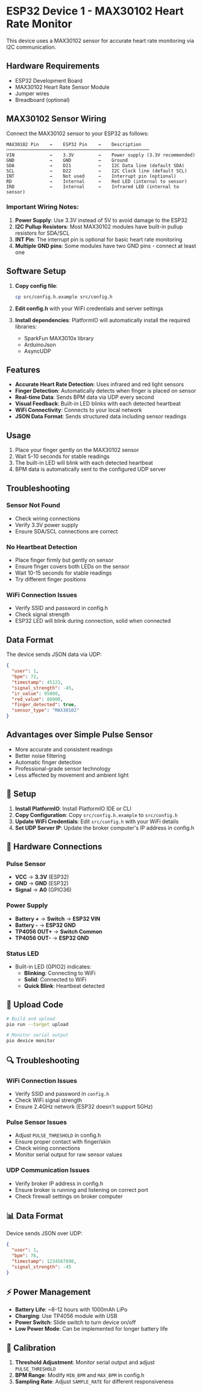 # ESP32 Device 1 - MAX30102 Heart Rate Monitor

This device uses a MAX30102 sensor for accurate heart rate monitoring via I2C communication.

## Hardware Requirements

- ESP32 Development Board
- MAX30102 Heart Rate Sensor Module
- Jumper wires
- Breadboard (optional)

## MAX30102 Sensor Wiring

Connect the MAX30102 sensor to your ESP32 as follows:

```
MAX30102 Pin    →    ESP32 Pin    →    Description
─────────────────────────────────────────────────────
VIN             →    3.3V         →    Power supply (3.3V recommended)
GND             →    GND          →    Ground
SDA             →    D21          →    I2C Data line (default SDA)
SCL             →    D22          →    I2C Clock line (default SCL)
INT             →    Not used     →    Interrupt pin (optional)
RD              →    Internal     →    Red LED (internal to sensor)
IRD             →    Internal     →    Infrared LED (internal to sensor)
```

### Important Wiring Notes:

1. **Power Supply**: Use 3.3V instead of 5V to avoid damage to the ESP32
2. **I2C Pullup Resistors**: Most MAX30102 modules have built-in pullup resistors for SDA/SCL
3. **INT Pin**: The interrupt pin is optional for basic heart rate monitoring
4. **Multiple GND pins**: Some modules have two GND pins - connect at least one

## Software Setup

1. **Copy config file**:
   ```bash
   cp src/config.h.example src/config.h
   ```

2. **Edit config.h** with your WiFi credentials and server settings

3. **Install dependencies**: PlatformIO will automatically install the required libraries:
   - SparkFun MAX3010x library
   - ArduinoJson
   - AsyncUDP

## Features

- **Accurate Heart Rate Detection**: Uses infrared and red light sensors
- **Finger Detection**: Automatically detects when finger is placed on sensor
- **Real-time Data**: Sends BPM data via UDP every second
- **Visual Feedback**: Built-in LED blinks with each detected heartbeat
- **WiFi Connectivity**: Connects to your local network
- **JSON Data Format**: Sends structured data including sensor readings

## Usage

1. Place your finger gently on the MAX30102 sensor
2. Wait 5-10 seconds for stable readings
3. The built-in LED will blink with each detected heartbeat
4. BPM data is automatically sent to the configured UDP server

## Troubleshooting

### Sensor Not Found
- Check wiring connections
- Verify 3.3V power supply
- Ensure SDA/SCL connections are correct

### No Heartbeat Detection
- Place finger firmly but gently on sensor
- Ensure finger covers both LEDs on the sensor
- Wait 10-15 seconds for stable readings
- Try different finger positions

### WiFi Connection Issues
- Verify SSID and password in config.h
- Check signal strength
- ESP32 LED will blink during connection, solid when connected

## Data Format

The device sends JSON data via UDP:

```json
{
  "user": 1,
  "bpm": 72,
  "timestamp": 45123,
  "signal_strength": -45,
  "ir_value": 95000,
  "red_value": 88000,
  "finger_detected": true,
  "sensor_type": "MAX30102"
}
```

## Advantages over Simple Pulse Sensor

- More accurate and consistent readings
- Better noise filtering
- Automatic finger detection
- Professional-grade sensor technology
- Less affected by movement and ambient light

## 🔧 Setup

1. **Install PlatformIO**: Install PlatformIO IDE or CLI
2. **Copy Configuration**: Copy `src/config.h.example` to `src/config.h`
3. **Update WiFi Credentials**: Edit `src/config.h` with your WiFi details
4. **Set UDP Server IP**: Update the broker computer's IP address in config.h

## 📡 Hardware Connections

### Pulse Sensor
- **VCC** → **3.3V** (ESP32)
- **GND** → **GND** (ESP32)
- **Signal** → **A0** (GPIO36)

### Power Supply
- **Battery +** → **Switch** → **ESP32 VIN**
- **Battery -** → **ESP32 GND**
- **TP4056 OUT+** → **Switch Common**
- **TP4056 OUT-** → **ESP32 GND**

### Status LED
- Built-in LED (GPIO2) indicates:
  - **Blinking**: Connecting to WiFi
  - **Solid**: Connected to WiFi
  - **Quick Blink**: Heartbeat detected

## 🚀 Upload Code

```bash
# Build and upload
pio run --target upload

# Monitor serial output
pio device monitor
```

## 🔍 Troubleshooting

### WiFi Connection Issues
- Verify SSID and password in `config.h`
- Check WiFi signal strength
- Ensure 2.4GHz network (ESP32 doesn't support 5GHz)

### Pulse Sensor Issues
- Adjust `PULSE_THRESHOLD` in config.h
- Ensure proper contact with finger/skin
- Check wiring connections
- Monitor serial output for raw sensor values

### UDP Communication Issues
- Verify broker IP address in config.h
- Ensure broker is running and listening on correct port
- Check firewall settings on broker computer

## 📊 Data Format

Device sends JSON over UDP:
```json
{
  "user": 1,
  "bpm": 76,
  "timestamp": 1234567890,
  "signal_strength": -45
}
```

## ⚡ Power Management

- **Battery Life**: ~8-12 hours with 1000mAh LiPo
- **Charging**: Use TP4056 module with USB
- **Power Switch**: Slide switch to turn device on/off
- **Low Power Mode**: Can be implemented for longer battery life

## 🔧 Calibration

1. **Threshold Adjustment**: Monitor serial output and adjust `PULSE_THRESHOLD`
2. **BPM Range**: Modify `MIN_BPM` and `MAX_BPM` in config.h
3. **Sampling Rate**: Adjust `SAMPLE_RATE` for different responsiveness
